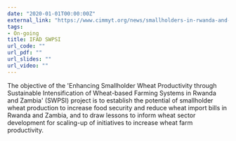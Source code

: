 ```yaml
---
date: "2020-01-01T00:00:00Z"
external_link: "https://www.cimmyt.org/news/smallholders-in-rwanda-and-zambia-to-enhance-wheat-productivity-through-new-project/"
tags:
- On-going
title: IFAD SWPSI
url_code: ""
url_pdf: ""
url_slides: ""
url_video: ""
---
```


The objective of the 'Enhancing Smallholder Wheat Productivity through Sustainable Intensification of Wheat-based Farming Systems in Rwanda and Zambia' (SWPSI) project is to establish the potential of smallholder wheat production to increase food security and reduce wheat import bills in Rwanda and Zambia, and to draw lessons to inform wheat sector development for scaling-up of initiatives to increase wheat farm productivity.